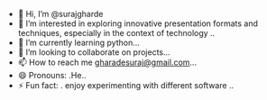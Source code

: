 - 👋 Hi, I’m @surajgharde
- 👀 I’m interested in exploring innovative presentation formats and techniques, especially in the context of technology ..
- 🌱 I’m currently learning python...
- 💞️ I’m looking to collaborate on projects...
- 📫 How to reach me gharadesuraj@gmail.com...
- 😄 Pronouns: .He..
- ⚡ Fun fact: . enjoy experimenting with different software ..

<!---
gharadesuraj/gharadesuraj is a ✨ special ✨ repository because its `README.md` (this file) appears on your GitHub profile.
You can click the Preview link to take a look at your changes.
--->
